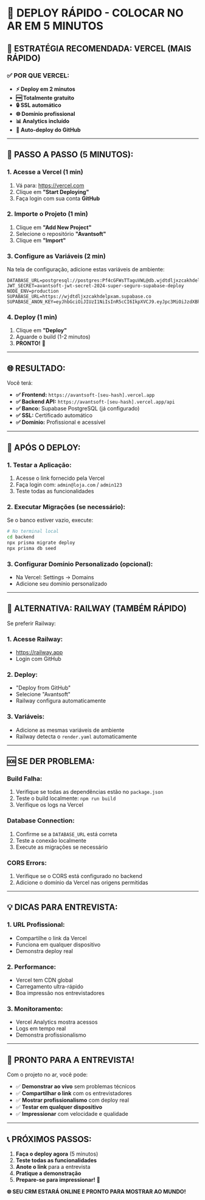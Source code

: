 # 🚀 DEPLOY RÁPIDO - COLOCAR NO AR EM 5 MINUTOS

## 🎯 **ESTRATÉGIA RECOMENDADA: VERCEL (MAIS RÁPIDO)**

### **✅ POR QUE VERCEL:**
- **⚡ Deploy em 2 minutos**
- **🆓 Totalmente gratuito**
- **🔒 SSL automático**
- **🌐 Domínio profissional**
- **📊 Analytics incluído**
- **🔄 Auto-deploy do GitHub**

---

## 🚀 **PASSO A PASSO (5 MINUTOS):**

### **1. Acesse a Vercel (1 min)**
1. Vá para: https://vercel.com
2. Clique em **"Start Deploying"**
3. Faça login com sua conta **GitHub**

### **2. Importe o Projeto (1 min)**
1. Clique em **"Add New Project"**
2. Selecione o repositório **"Avantsoft"**
3. Clique em **"Import"**

### **3. Configure as Variáveis (2 min)**
Na tela de configuração, adicione estas variáveis de ambiente:

```env
DATABASE_URL=postgresql://postgres:Pf4cGFWsTTaguVWL@db.wjdtdljxzcakhdelpxam.supabase.co:5432/postgres
JWT_SECRET=avantsoft-jwt-secret-2024-super-seguro-supabase-deploy
NODE_ENV=production
SUPABASE_URL=https://wjdtdljxzcakhdelpxam.supabase.co
SUPABASE_ANON_KEY=eyJhbGciOiJIUzI1NiIsInR5cCI6IkpXVCJ9.eyJpc3MiOiJzdXBhYmFzZSIsInJlZiI6IndqZHRkbGp4emNha2hkZWxweGFtIiwicm9sZSI6ImFub24iLCJpYXQiOjE3NTMwOTI1MjUsImV4cCI6MjA2ODY2ODUyNX0.h_G4BxtG285UzzUvIaLzCm5Pl2s_VDKAsHenl8qhfGI
```

### **4. Deploy (1 min)**
1. Clique em **"Deploy"**
2. Aguarde o build (1-2 minutos)
3. **PRONTO!** 🎉

---

## 🌐 **RESULTADO:**

Você terá:
- **✅ Frontend:** `https://avantsoft-[seu-hash].vercel.app`
- **✅ Backend API:** `https://avantsoft-[seu-hash].vercel.app/api`
- **✅ Banco:** Supabase PostgreSQL (já configurado)
- **✅ SSL:** Certificado automático
- **✅ Domínio:** Profissional e acessível

---

## 🔧 **APÓS O DEPLOY:**

### **1. Testar a Aplicação:**
1. Acesse o link fornecido pela Vercel
2. Faça login com: `admin@loja.com` / `admin123`
3. Teste todas as funcionalidades

### **2. Executar Migrações (se necessário):**
Se o banco estiver vazio, execute:
```bash
# No terminal local
cd backend
npx prisma migrate deploy
npx prisma db seed
```

### **3. Configurar Domínio Personalizado (opcional):**
- Na Vercel: Settings → Domains
- Adicione seu domínio personalizado

---

## 🎯 **ALTERNATIVA: RAILWAY (TAMBÉM RÁPIDO)**

Se preferir Railway:

### **1. Acesse Railway:**
- https://railway.app
- Login com GitHub

### **2. Deploy:**
- "Deploy from GitHub"
- Selecione "Avantsoft"
- Railway configura automaticamente

### **3. Variáveis:**
- Adicione as mesmas variáveis de ambiente
- Railway detecta o `render.yaml` automaticamente

---

## 🆘 **SE DER PROBLEMA:**

### **Build Falha:**
1. Verifique se todas as dependências estão no `package.json`
2. Teste o build localmente: `npm run build`
3. Verifique os logs na Vercel

### **Database Connection:**
1. Confirme se a `DATABASE_URL` está correta
2. Teste a conexão localmente
3. Execute as migrações se necessário

### **CORS Errors:**
1. Verifique se o CORS está configurado no backend
2. Adicione o domínio da Vercel nas origens permitidas

---

## 💡 **DICAS PARA ENTREVISTA:**

### **1. URL Profissional:**
- Compartilhe o link da Vercel
- Funciona em qualquer dispositivo
- Demonstra deploy real

### **2. Performance:**
- Vercel tem CDN global
- Carregamento ultra-rápido
- Boa impressão nos entrevistadores

### **3. Monitoramento:**
- Vercel Analytics mostra acessos
- Logs em tempo real
- Demonstra profissionalismo

---

## 🎉 **PRONTO PARA A ENTREVISTA!**

Com o projeto no ar, você pode:
- ✅ **Demonstrar ao vivo** sem problemas técnicos
- ✅ **Compartilhar o link** com os entrevistadores
- ✅ **Mostrar profissionalismo** com deploy real
- ✅ **Testar em qualquer dispositivo**
- ✅ **Impressionar** com velocidade e qualidade

---

## 📞 **PRÓXIMOS PASSOS:**

1. **Faça o deploy agora** (5 minutos)
2. **Teste todas as funcionalidades**
3. **Anote o link** para a entrevista
4. **Pratique a demonstração**
5. **Prepare-se para impressionar!** 🚀

**🌐 SEU CRM ESTARÁ ONLINE E PRONTO PARA MOSTRAR AO MUNDO!**